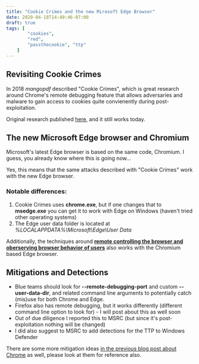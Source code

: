 ```yaml
---
title: "Cookie Crimes and the new Mirosoft Edge Browser"
date: 2020-04-18T14:49:46-07:00
draft: true
tags: [
        "cookies",
        "red",
        "passthecookie", "ttp"
    ]
---
```


## Revisiting Cookie Crimes
In 2018 *mangopdf* described "Cookie Crimes", which is great research around Chrome's remote debugging feature that allows adversaries and malware to gain access to cookies quite convienently during post-exploitation.

Original research published <a href="https://mango.pdf.zone/stealing-chrome-cookies-without-a-password">here</a>, and it still works today.

## The new Microsoft Edge browser and Chromium

Microsoft's latest Edge browser is based on the same code, Chromium. I guess, you already know where this is going now...

Yes, this means that the same attacks described with "Cookie Crimes" work with the new Edge browser.

### Notable differences:

1. Cookie Crimes uses **chrome.exe**, but if one changes that to **msedge.exe** you can get it to work with Edge on Windows (haven't tried other operating systems)
2. The Edge user data folder is located at *%LOCALAPPDATA%\Microsoft\Edge\User Data* 

Additionally, the techniques around [**remote controlling the browser and oberserving browser behavior of users**](/blog/2020/chrome-spy-remote-control) also works with the Chromium based Edge browser. 

## Mitigations and Detections
* Blue teams should look for **--remote-debugging-port** and custom **--user-data-dir**, and related command line arguments to potentially catch (mis)use for both Chrome and Edge.
* Firefox also has remote debugging, but it works differently (different command line option to look for) - I will post about this as well soon
* Out of due diligence I reported this to MSRC (but since it's post-exploitation nothing will be changed)
* I did also suggest to MSRC to add detections for the TTP to Windows Defender

There are some more mitigation ideas [in the previous blog post about Chrome](/blog/2020/chrome-spy-remote-control) as well, please look at them for reference also.